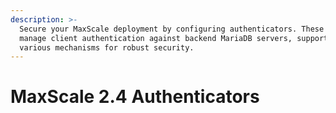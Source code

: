 ```yaml
---
description: >-
  Secure your MaxScale deployment by configuring authenticators. These modules
  manage client authentication against backend MariaDB servers, supporting
  various mechanisms for robust security.
---
```


# MaxScale 2.4 Authenticators

